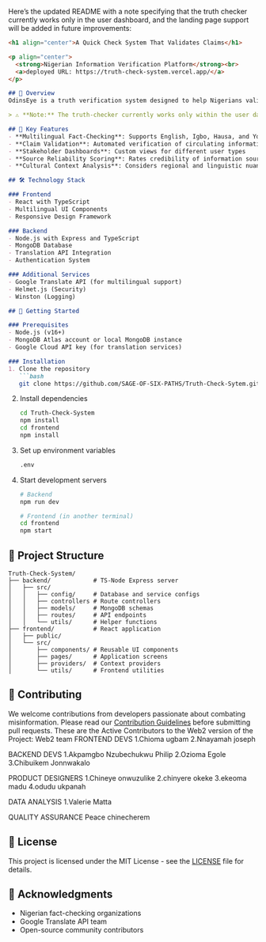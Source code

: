 Here’s the updated README with a note specifying that the truth checker currently works only in the user dashboard, and the landing page support will be added in future improvements:

```markdown
<h1 align="center">A Quick Check System That Validates Claims</h1>

<p align="center">
  <strong>Nigerian Information Verification Platform</strong><br>
  <a>deployed URL: https://truth-check-system.vercel.app/</a>
</p>

## 📌 Overview
OdinsEye is a truth verification system designed to help Nigerians validate the authenticity of circulating information. The platform serves multiple stakeholders including citizens, government agencies, media organizations, and tech developers in combating misinformation across Nigeria's diverse linguistic landscape.

> ⚠️ **Note:** The truth-checker currently works only within the user dashboard. Integration into the landing page will be implemented as part of future improvements.

## 🌟 Key Features
- **Multilingual Fact-Checking**: Supports English, Igbo, Hausa, and Yoruba  
- **Claim Validation**: Automated verification of circulating information  
- **Stakeholder Dashboards**: Custom views for different user types  
- **Source Reliability Scoring**: Rates credibility of information sources  
- **Cultural Context Analysis**: Considers regional and linguistic nuances  

## 🛠️ Technology Stack

### Frontend
- React with TypeScript  
- Multilingual UI Components  
- Responsive Design Framework  

### Backend
- Node.js with Express and TypeScript  
- MongoDB Database  
- Translation API Integration  
- Authentication System  

### Additional Services
- Google Translate API (for multilingual support)  
- Helmet.js (Security)  
- Winston (Logging)  

## 🚀 Getting Started

### Prerequisites
- Node.js (v16+)  
- MongoDB Atlas account or local MongoDB instance  
- Google Cloud API key (for translation services)  

### Installation
1. Clone the repository  
   ```bash
   git clone https://github.com/SAGE-OF-SIX-PATHS/Truth-Check-Sytem.git
   ```

2. Install dependencies  
   ```bash
   cd Truth-Check-System
   npm install
   cd frontend
   npm install
   ```

3. Set up environment variables  
   ```bash
   .env
   ```

4. Start development servers  
   ```bash
   # Backend
   npm run dev
   
   # Frontend (in another terminal)
   cd frontend
   npm start
   ```

## 📂 Project Structure
```
Truth-Check-System/
├── backend/            # TS-Node Express server
│   ├── src/
│   │   ├── config/     # Database and service configs
│   │   ├── controllers # Route controllers
│   │   ├── models/     # MongoDB schemas
│   │   ├── routes/     # API endpoints
│   │   └── utils/      # Helper functions
├── frontend/           # React application
│   ├── public/
│   └── src/
│       ├── components/ # Reusable UI components
│       ├── pages/      # Application screens
│       ├── providers/  # Context providers
│       └── utils/      # Frontend utilities
```

## 🤝 Contributing
We welcome contributions from developers passionate about combating misinformation. Please read our [Contribution Guidelines](CONTRIBUTING.md) before submitting pull requests.
These are the Active Contributors to the Web2 version of the Project:
Web2 team
FRONTEND DEVS
1.Chioma ugbam
2.Nnayamah joseph

BACKEND DEVS
1.Akpamgbo Nzubechukwu Philip
2.Ozioma Egole
3.Chibuikem Jonnwakalo


PRODUCT DESIGNERS
1.Chineye onwuzulike
2.chinyere okeke
3.ekeoma madu
4.odudu ukpanah

DATA ANALYSIS
1.Valerie Matta

QUALITY ASSURANCE 
Peace chinecherem

## 📜 License
This project is licensed under the MIT License - see the [LICENSE](LICENSE) file for details.

## 🙏 Acknowledgments
- Nigerian fact-checking organizations  
- Google Translate API team  
- Open-source community contributors
```
